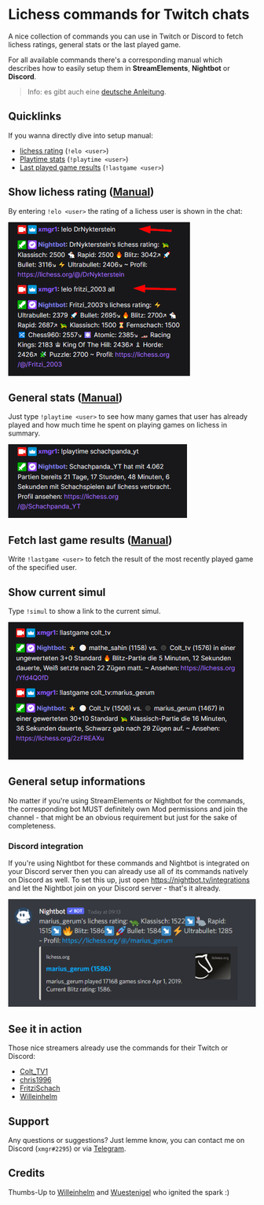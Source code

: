# Lichess commands for Twitch chats

A nice collection of commands you can use in Twitch or Discord to fetch lichess ratings, general stats or the last played game.

For all available commands there's a corresponding manual which describes how to easily setup
them in **StreamElements**, **Nightbot** or **Discord**.

> Info: es gibt auch eine [deutsche Anleitung](readme.md).

## Quicklinks

If you wanna directly dive into setup manual:

- [lichess rating](en/rating.md) (`!elo <user>`)
- [Playtime stats](en/playtime.md) (`!playtime <user>`)
- [Last played game results](en/lastgame.md) (`!lastgame <user>`)

## Show lichess rating ([Manual](en/rating.md))

By entering `!elo <user>` the rating of a lichess user is shown in the chat:

![lichess rating](images/lichess-rating-example.png)

## General stats ([Manual](en/playtime.md))

Just type `!playtime <user>` to see how many games that user has already played and how
much time he spent on playing games on lichess in summary.

![Playtime](images/playtime-example.png)

## Fetch last game results ([Manual](en/lastgame.md))

Write `!lastgame <user>` to fetch the result of the most recently played game of the specified user.

## Show current simul

Type `!simul` to show a link to the current simul.


![Last game](images/lastgame.png)

## General setup informations

No matter if you're using StreamElements or Nightbot for the commands, the corresponding
bot MUST definitely own Mod permissions and join the channel - that might be an obvious requirement
but just for the sake of completeness.

### Discord integration

If you're using Nightbot for these commands and Nightbot is integrated on your Discord server then
you can already use all of its commands natively on Discord as well.
To set this up, just open https://nightbot.tv/integrations and let the Nightbot join on your 
Discord server - that's it already.

![Commands on Discord](images/nightbot-discord.png)

## See it in action

Those nice streamers already use the commands for their Twitch or Discord:

- [Colt_TV1](https://www.twitch.tv/colt_tv1)
- [chris1996](https://www.twitch.tv/chris1996)
- [FritziSchach](https://www.twitch.tv/fritzischach)
- [Willeinhelm](https://www.twitch.tv/willeinhelm)

## Support

Any questions or suggestions? Just lemme know, you can contact me on Discord (`xmgr#2295`) or via [Telegram](https://t.me/xmgr1).

## Credits

Thumbs-Up to [Willeinhelm](https://www.twitch.tv/willeinhelm)
and [Wuestenigel](https://www.twitch.tv/wuestenigel) who ignited the spark :)
